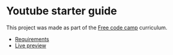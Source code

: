 # Youtube starter guide

This project was made as part of the [Free code camp](https://www.freecodecamp.org/) curriculum.

- [Requirements](https://www.freecodecamp.org/learn/responsive-web-design/responsive-web-design-projects/build-a-technical-documentation-page)
- [Live preview](https://thiagobitencourt.github.io/youtube-starter-guide)
